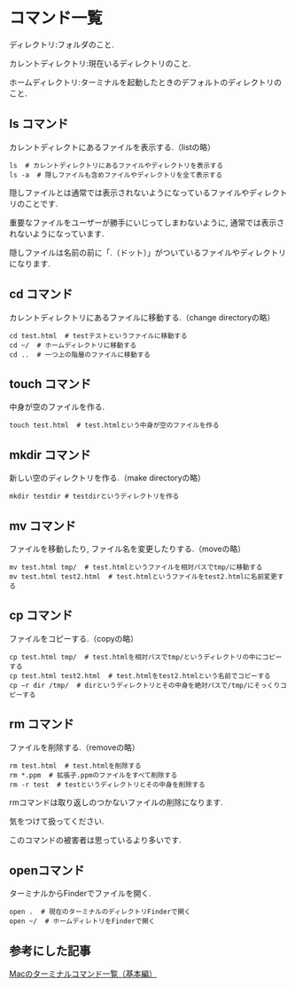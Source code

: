 
# コマンド一覧

ディレクトリ:フォルダのこと.

カレントディレクトリ:現在いるディレクトリのこと.

ホームディレクトリ:ターミナルを起動したときのデフォルトのディレクトリのこと.

## ls コマンド

カレントディレクトにあるファイルを表示する.（listの略）

```bash:ターミナル
ls  # カレントディレクトリにあるファイルやディレクトリを表示する
ls -a  # 隠しファイルも含めファイルやディレクトリを全て表示する
```

隠しファイルとは通常では表示されないようになっているファイルやディレクトリのことです.

重要なファイルをユーザーが勝手にいじってしまわないように, 通常では表示されないようになっています.

隠しファイルは名前の前に「.（ドット）」がついているファイルやディレクトリになります.

## cd コマンド

カレントディレクトリにあるファイルに移動する.（change directoryの略）

```bash:ターミナル
cd test.html  # testテストというファイルに移動する
cd ~/  # ホームディレクトリに移動する
cd ..  # 一つ上の階層のファイルに移動する
```

## touch コマンド

中身が空のファイルを作る.

```bash:ターミナル
touch test.html  # test.htmlという中身が空のファイルを作る
```

## mkdir コマンド

新しい空のディレクトリを作る.（make directoryの略）

```bash:ターミナル
mkdir testdir # testdirというディレクトリを作る
```

## mv コマンド

ファイルを移動したり, ファイル名を変更したりする.（moveの略）

```bash:ターミナル
mv test.html tmp/  # test.htmlというファイルを相対パスでtmp/に移動する
mv test.html test2.html  # test.htmlというファイルをtest2.htmlに名前変更する
```

## cp コマンド

ファイルをコピーする.（copyの略）

```bash:ターミナル
cp test.html tmp/  # test.htmlを相対パスでtmp/というディレクトリの中にコピーする
cp test.html test2.html  # test.htmlをtest2.htmlという名前でコピーする
cp −r dir /tmp/  # dirというディレクトリとその中身を絶対パスで/tmp/にそっくりコピーする
```

## rm コマンド

ファイルを削除する.（removeの略）

```bash:ターミナル
rm test.html  # test.htmlを削除する
rm *.ppm  # 拡張子.ppmのファイルをすべて削除する
rm -r test  # testというディレクトリとその中身を削除する
```

rmコマンドは取り返しのつかないファイルの削除になります.

気をつけて扱ってください.

このコマンドの被害者は思っているより多いです.


## openコマンド

ターミナルからFinderでファイルを開く.

```bash:ターミナル
open .  # 現在のターミナルのディレクトリFinderで開く
open ~/  # ホームディレトリをFinderで開く
```

## 参考にした記事

[Macのターミナルコマンド一覧（基本編）](https://qiita.com/ryouzi/items/f9dee1540a04a0bfb9a3)